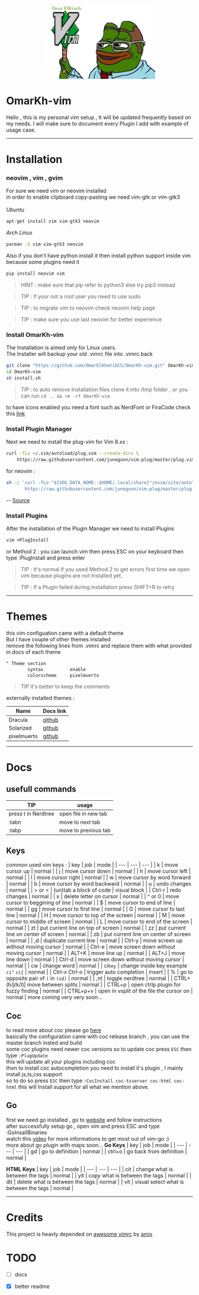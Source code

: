 <p align="center" ><img width="300" height="200" src="images/logo.png" /></div>

# OmarKh-vim
Hello , this is my personal vim setup , It will be updated frequently based on my needs.
I will make sure to document every Plugin I add with example of usage case.
***
# Installation
### neovim , vim , gvim
For sure we need vim or neovim installed <br>
in order to enable clipboard copy-pasting we need vim-gtk or vim-gtk3 <br> <br>
*Ubuntu*
```bash
apt-get install vim vim-gtk3 neovim 
```
*Arch Linux*
```bash
pacman -S vim vim-gtk3 neovim 
```
Also if you don't have python install it then install python support inside vim because some plugins need it <br>
```bash
pip install neovim vim
```
> HINT : make sure that pip refer to python3 else try pip3 instead

> TIP : if your not a root user you need to use sudo

> TIP : to migrate vim to neovim check neovim help page

> TIP : make sure you use last neovim for better experience

### Install OmarKh-vim
The Installation is aimed only for Linux users. <br>
The Installer will backup your old .vimrc file into .vimrc.back
```bash
git clone "https://github.com/OmarElKhatibCS/OmarKh-vim.git" OmarKh-vim
cd OmarKh-vim
sh install.sh
```
>TIP : to auto remove Installation files clone it into /tmp folder , 
> or you can run ``` cd .. && rm -rf OmarKh-vim ```

to have icons enabled you need a font such as NerdFont or FiraCode check this [link](https://github.com/ryanoasis/vim-devicons#installation)  <br>
### Install Plugin Manager
Next we need to install the plug-vim
for Vim 8.xx :
```bash
curl -fLo ~/.vim/autoload/plug.vim --create-dirs \
    https://raw.githubusercontent.com/junegunn/vim-plug/master/plug.vim
```
for neovim :
```bash
sh -c 'curl -fLo "${XDG_DATA_HOME:-$HOME/.local/share}"/nvim/site/autoload/plug.vim --create-dirs \
       https://raw.githubusercontent.com/junegunn/vim-plug/master/plug.vim'
```
-- [Source](https://github.com/junegunn/vim-plug)

### Install Plugins
After the installation of the Plugin Manager we need to install Plugins
```bash
vim +PlugInstall
```
or Method 2 : you can launch vim then press ESC on your keyboard then type :PlugInstall and press enter <br>
> TIP : It's normal if you used Method 2 to get errors first time we open vim because plugins are not Installed yet.

> TIP : If a Plugin failed during installation press SHIFT+R to retry

***

# Themes
this vim configuation came with a default theme <br>
But I have couple of other themes installed <br>
remove the following lines from .vimrc and replace them with what provided in docs of each theme
```vim
" Theme section
        syntax          enable
        colorscheme     pixelmuerto
```
> TIP it's better to keep the comments 

externally installed themes :

| Name | Docs link |
| --- | --- |
| Dracula | [github](https://github.com/dracula/dracula-theme) |
| Solarized | [github](https://github.com/altercation/vim-colors-solarized) |
| pixelmuerto | [github](https://github.com/pixelmuerto/vim-pixelmuerto) |

***

# Docs
## usefull commands
|TIP|usage|
|---| --- |
| press t in Nerdtree | open file in new tab |
| :tabn | move to next tab |
| :tabp | move to previous tab |

## Keys
common used vim keys :
| key | job | mode |
| --- | --- | --- |
| k | move cursor up | normal |
| j | move cursor down | normal |
| h | move cursor left | normal |
| l | move cursor right | normal |
| w | move cursor by word forward | normal |
| b | move cursor by word backward | normal |
| u | undo changes | normal |
| > or < | (un)tab a block of code | visual block |
| Ctrl-r | redo changes | normal |
| x | delete letter on cursor | normal |
| ^ or 0 | move cursor to beggining of line | normal |
| $ | move cursor to end of line | normal |
| gg | move cursor to first line | normal |
| G | move cursor to last line | normal |
| H | move cursor to top of the screen | normal |
| M | move cursor to middle of screen | normal |
| L | move cursor to end of the screen | normal |
| zt | put current line on top of screen | normal |
| zz | put current line on center of screen | normal |
| zb | put current line on center of screen | normal |
| ,d | duplicate current line | normal |
| Ctrl-y | move screen up without moving cursor | normal |
| Ctrl-e | move screen down without moving cursor | normal |
| ALT+K | move line up | normal |
| ALT+J | move line down | normal |
| Ctrl-d | move screen down without moving cursor | normal |
| cw | change word | normal |
| ci`key` | change inside key example `ci"` `ci{` | normal |
| Ctrl-x Ctrl-o | trigger auto completion | insert |
| % | go to opposite pair of `(` in `(sd)` | normal |
| ,nt | toggle nerdtree | normal |
| CTRL+(h/j/k/l)| move between splits | normal |
| CTRL+p | open ctrlp plugin for fuzzy finding | normal |
| CTRL+p+v | open in vsplit of the file the cursor on | normal |
more coming very very soon...
## Coc
to read more about coc please go [here](https://github.com/neoclide/coc.nvim) <br>
basically the configuration came with coc release branch , you can use the master branch insted and build <br>
some coc plugins need newer coc versions so to update coc press `ESC` then type `:PlugUpdate` <br>
this will update all your plugins including coc <br>
then to install coc autocompletion you need to install it's plugin , I mainly install js,ts,css support <br>
so to do so press `ESC` then type `:CocInstall coc-tsserver coc-html coc-html` this will Install support for all what we mention above.
## Go
first we need go installed , go to [website](https://golang.org/doc/install) and follow instructions <br>
after successfully setup go , open vim and press ESC and type :GoInsallBinaries <br>
watch this [video](https://www.youtube.com/watch?v=7BqJ8dzygtU&t=2885s) for more informations to get most out of vim-go :) <br>
more about go plugin with maps soon...
**Go Keys**
| key | job | mode |
| --- | --- | --- |
| gd | go to definition | normal |
| ctrl+o | go back from definition | normal |

**HTML Keys**
| key | job | mode |
| --- | --- | --- |
| cit | change what is between the tags | normal |
| yit | copy what is between the tags | normal |
| dit | delete what is between the tags | normal |
| vit | visual select what is between the tags | normal |

***
# Credits
This project is heavly depended on [awesome vimrc](https://github.com/amix/vimrc/) by [amix](https://github.com/amix/)
# TODO
- [ ] docs 
- [X] better readme

